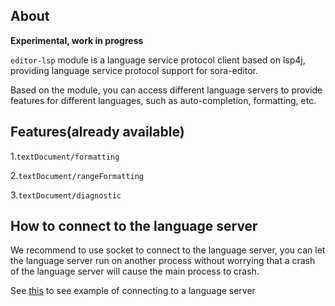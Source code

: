 ## About

**Experimental, work in progress**

`editor-lsp` module is a language service protocol client based on lsp4j, providing language service
protocol support for sora-editor.

Based on the module, you can access different language servers to provide features for different
languages, such as auto-completion, formatting, etc.

## Features(already available)

1.`textDocument/formatting`

2.`textDocument/rangeFormatting`

3.`textDocument/diagnostic`

## How to connect to the language server

We recommend to use socket to connect to the language server, you can let the language server run on
another process without worrying that a crash of the language server will cause the main process to
crash.

See [this](https://github.com/Rosemoe/sora-editor/blob/main/app/src/main/java/io/github/rosemoe/sora/app/LspTestActivity.kt#L135)
to see example of connecting to a language server

